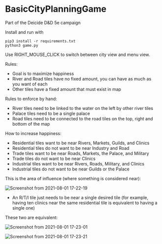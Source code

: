 # BasicCityPlanningGame

Part of the Deicide D&amp;D 5e campaign

Install and run with

    pip3 install -r requirements.txt
    python3 game.py

Use RIGHT_MOUSE_CLICK to switch between city view and menu view.

Rules:
- Goal is to maximize happiness
- River and Road tiles have no fixed amount, you can have as much as you want of each
- Other tiles have a fixed amount that must exist in map

Rules to enforce by hand:
- River tiles need to be linked to the water on the left by other river tiles
- Palace tiles need to be a single palace
- Road tiles need to be connected to the road tiles on the top, right and bottom of the map

How to increase happiness:
- Residential tiles want to be near Rivers, Markets, Guilds, and Clinics
- Residential tiles do not want to be near Industry and Road
- Trade tiles want to be near Roads, Markets, the Palace, and Military
- Trade tiles do not want to be near Clinics
- Industrial tiles want to be near Rivers, Roads, Military, and Clinics
- Industrial tiles do not want to be near Guilds or the Palace

This is the area of influence (where something is considered near):

![Screenshot from 2021-08-01 17-22-19](https://user-images.githubusercontent.com/9117323/127778288-4cdded70-89b8-469f-b3ed-a1c7a86d1e0e.png)

- An R/T/I tile just needs to be near a single desired tile (for example, having ten clinics near the same residential tile is equivalent to having a single one)

These two are equivalent:

![Screenshot from 2021-08-01 17-23-01](https://user-images.githubusercontent.com/9117323/127778297-eb89ada0-340f-4de9-9517-456797532e70.png)

![Screenshot from 2021-08-01 17-23-21](https://user-images.githubusercontent.com/9117323/127778300-9ad36330-564c-4ea4-a1e0-3cbfc5e8c6c5.png)

